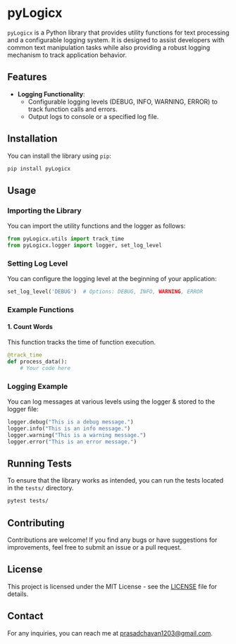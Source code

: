 # pyLogicx

` pyLogicx ` is a Python library that provides utility functions for text processing and a configurable logging system. It is designed to assist developers with common text manipulation tasks while also providing a robust logging mechanism to track application behavior.

## Features
  
- **Logging Functionality**:
  - Configurable logging levels (DEBUG, INFO, WARNING, ERROR) to track function calls and errors.
  - Output logs to console or a specified log file.

## Installation

You can install the library using `pip`:

```bash
pip install pyLogicx
```

## Usage

### Importing the Library

You can import the utility functions and the logger as follows:

```python
from pyLogicx.utils import track_time
from pyLogicx.logger import logger, set_log_level
```

### Setting Log Level

You can configure the logging level at the beginning of your application:

```python
set_log_level('DEBUG')  # Options: DEBUG, INFO, WARNING, ERROR
```

### Example Functions

#### 1. Count Words

This function tracks the time of function execution.

```python
@track_time
def process_data():
    # Your code here

```

### Logging Example

You can log messages at various levels using the logger & stored to the logger file:

```python
logger.debug("This is a debug message.")
logger.info("This is an info message.")
logger.warning("This is a warning message.")
logger.error("This is an error message.")
```

## Running Tests

To ensure that the library works as intended, you can run the tests located in the `tests/` directory.

```bash
pytest tests/
```

## Contributing

Contributions are welcome! If you find any bugs or have suggestions for improvements, feel free to submit an issue or a pull request.

## License

This project is licensed under the MIT License - see the [LICENSE](LICENSE) file for details.

## Contact

For any inquiries, you can reach me at [prasadchavan1203@gmail.com](mailto:your.email@example.com).
